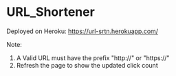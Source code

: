 # URL_Shortener

Deployed on Heroku: https://url-srtn.herokuapp.com/

Note:
1. A Valid URL must have the prefix "http://" or "https://"
2. Refresh the page to show the updated click count
